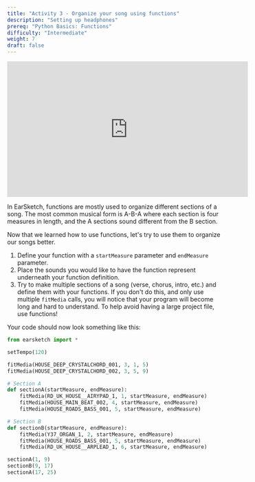 ```yaml
---
title: "Activity 3 - Organize your song using functions"
description: "Setting up headphones"
prereq: "Python Basics: Functions"
difficulty: "Intermediate"
weight: 7
draft: false
---
```

<p style="text-align: center;"><iframe width="560" height="315" src="https://youtube.com/embed/cApCvf3hoiQ" frameborder="0" allow="accelerometer; autoplay; encrypted-media; gyroscope; picture-in-picture" allowfullscreen></iframe></p>

In EarSketch, functions are mostly used to organize different sections of a song. The most common musical form is A-B-A where each section is
four measures in length, and the A sections sound different from the B section.

Now that we learned how to use functions, let's try to use them to organize our songs better.

1. Define your function with a `startMeasure` parameter and `endMeasure` parameter.
2. Place the sounds you would like to have the function represent underneath your function definition.
3. Try to make multiple sections of a song (verse, chorus, intro, etc.) and define them with your functions. If you don't do this, and only use multiple `fitMedia` calls, you will notice that your program will become long and hard to understand. To help avoid having a large project file, use functions!

Your code should now look something like this:

```python
from earsketch import *

setTempo(120)

fitMedia(HOUSE_DEEP_CRYSTALCHORD_001, 3, 1, 5)
fitMedia(HOUSE_DEEP_CRYSTALCHORD_002, 3, 5, 9)

# Section A
def sectionA(startMeasure, endMeasure):
    fitMedia(RD_UK_HOUSE__AIRYPAD_1, 1, startMeasure, endMeasure)
    fitMedia(HOUSE_MAIN_BEAT_002, 4, startMeasure, endMeasure)
    fitMedia(HOUSE_ROADS_BASS_001, 5, startMeasure, endMeasure)  

# Section B
def sectionB(startMeasure, endMeasure):
    fitMedia(Y37_ORGAN_1, 2, startMeasure, endMeasure)
    fitMedia(HOUSE_ROADS_BASS_001, 5, startMeasure, endMeasure)
    fitMedia(RD_UK_HOUSE__ARPLEAD_1, 6, startMeasure, endMeasure)

sectionA(1, 9)
sectionB(9, 17)
sectionA(17, 25)
```